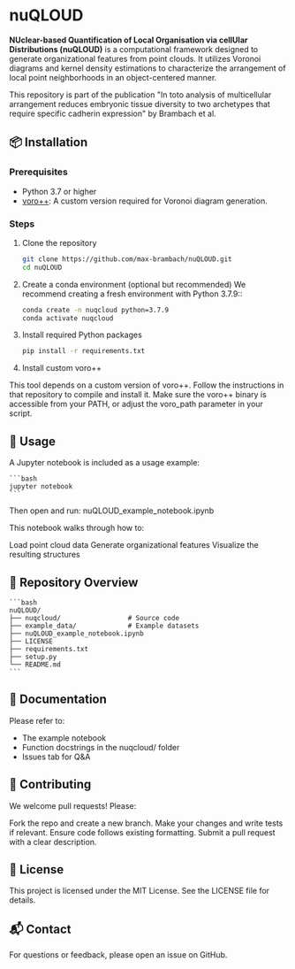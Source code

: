 # nuQLOUD

**NUclear-based Quantification of Local Organisation via cellUlar Distributions (nuQLOUD)** is a computational framework designed to generate organizational features from point clouds. It utilizes Voronoi diagrams and kernel density estimations to characterize the arrangement of local point neighborhoods in an object-centered manner.

This repository is part of the publication "In toto analysis of multicellular arrangement reduces embryonic tissue diversity to two archetypes that require specific cadherin expression" by Brambach et al.

## 📦 Installation

### Prerequisites

- Python 3.7 or higher
- [voro++](https://github.com/max-brambach/voro): A custom version required for Voronoi diagram generation.

### Steps

1. Clone the repository

   ```bash
   git clone https://github.com/max-brambach/nuQLOUD.git
   cd nuQLOUD
   ```
   
2. Create a conda environment (optional but recommended)
We recommend creating a fresh environment with Python 3.7.9::

    ```bash
    conda create -n nuqcloud python=3.7.9
    conda activate nuqcloud
    ```
    
3. Install required Python packages

    ```bash
    pip install -r requirements.txt
    ```
    
4. Install custom voro++

This tool depends on a custom version of voro++. Follow the instructions in that repository to compile and install it.
Make sure the voro++ binary is accessible from your PATH, or adjust the voro_path parameter in your script.

## 🧪 Usage

A Jupyter notebook is included as a usage example:

    ```bash
    jupyter notebook
    ```
    
Then open and run: nuQLOUD_example_notebook.ipynb

This notebook walks through how to:

Load point cloud data
Generate organizational features
Visualize the resulting structures

## 📂 Repository Overview

    ```bash
    nuQLOUD/
    ├── nuqcloud/                 # Source code
    ├── example_data/             # Example datasets
    ├── nuQLOUD_example_notebook.ipynb
    ├── LICENSE
    ├── requirements.txt
    ├── setup.py
    └── README.md
    ```
   
## 📖 Documentation

Please refer to:

* The example notebook
* Function docstrings in the nuqcloud/ folder
* Issues tab for Q&A


## 🤝 Contributing

We welcome pull requests! Please:

Fork the repo and create a new branch.
Make your changes and write tests if relevant.
Ensure code follows existing formatting.
Submit a pull request with a clear description.


## 📄 License

This project is licensed under the MIT License. See the LICENSE file for details.


## 📬 Contact

For questions or feedback, please open an issue on GitHub.
